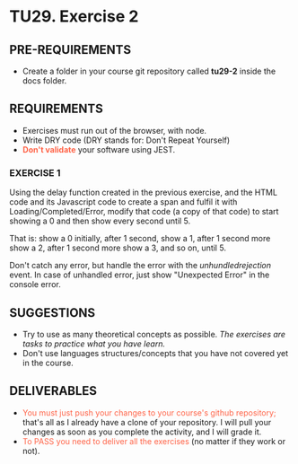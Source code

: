 # TU29. Exercise 2

## PRE-REQUIREMENTS

- Create a folder in your course git repository called **tu29-2** inside the docs folder.

## REQUIREMENTS

- Exercises must run out of the browser, with node.
- Write DRY code (DRY stands for: Don't Repeat Yourself)
- <span style="color: tomato;">**Don't validate**</span> your software using JEST.

### EXERCISE 1

Using the delay function created in the previous exercise, and the HTML code and its Javascript code to create a span and fulfil it with Loading/Completed/Error, modify that code (a copy of that code) to start showing a 0 and then show every second until 5.

That is: show a 0 initially, after 1 second, show a 1, after 1 second more show a 2, after 1 second more show a 3, and so on, until 5.

Don't catch any error, but handle the error with the _unhundledrejection_ event. In case of unhandled error, just show "Unexpected Error" in the console error.

## SUGGESTIONS

- Try to use as many theoretical concepts as possible. _The exercises are tasks to practice what you have learn._
- Don't use languages structures/concepts that you have not covered yet in the course.

## DELIVERABLES

- <span style="color: tomato;">You must just push your changes to your course's github repository;</span> that's all as I already have a clone of your repository. I will pull your changes as soon as you complete the activity, and I will grade it.
- <span style="color: tomato;">To PASS you need to deliver all the exercises</span> (no matter if they work or not).
